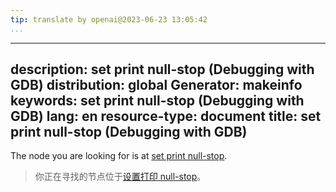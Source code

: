 ```yaml
---
tip: translate by openai@2023-06-23 13:05:42
...
```

---
description: set print null-stop (Debugging with GDB)
distribution: global
Generator: makeinfo
keywords: set print null-stop (Debugging with GDB)
lang: en
resource-type: document
title: set print null-stop (Debugging with GDB)
-----------------------------------------------

The node you are looking for is at [set print null-stop](Print-Settings.html#set-print-null_002dstop).

> 你正在寻找的节点位于[设置打印 null-stop](Print-Settings.html#set-print-null_002dstop)。
